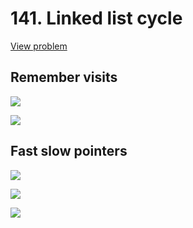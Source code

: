 # 141. Linked list cycle

[View problem](https://leetcode.com/problems/linked-list-cycle/)

## Remember visits

![](https://github.com/hendraanggrian/leetcode-playground/raw/assets/problems/linked-list-cycle/figure1_1.svg)

![](https://github.com/hendraanggrian/leetcode-playground/raw/assets/problems/linked-list-cycle/figure1_2.svg)

## Fast slow pointers

![](https://github.com/hendraanggrian/leetcode-playground/raw/assets/problems/linked-list-cycle/figure2_1.svg)

![](https://github.com/hendraanggrian/leetcode-playground/raw/assets/problems/linked-list-cycle/figure2_2.svg)

![](https://github.com/hendraanggrian/leetcode-playground/raw/assets/problems/linked-list-cycle/figure2_3.svg)
